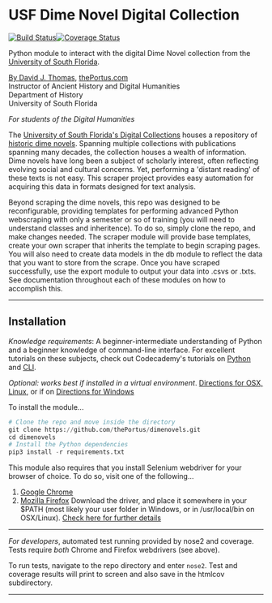 # USF Dime Novel Digital Collection

[![Build Status](https://travis-ci.org/thePortus/usf-dime-novels.svg?branch=master)](https://travis-ci.org/thePortus/usf-dime-novels)[![Coverage Status](https://coveralls.io/repos/github/thePortus/usf-dime-novels/badge.svg?branch=master)](https://coveralls.io/github/thePortus/usf-dime-novels?branch=master)

Python module to interact with the digital Dime Novel collection from the [University of South Florida](https://www.usf.edu).

[By David J. Thomas](mailto:dave.a.base@gmail.com), [thePortus.com](http://thePortus.com)<br>
Instructor of Ancient History and Digital Humanities<br>
Department of History<br>
University of South Florida

*For students of the Digital Humanities*

The [University of South Florida's Digital Collections](http://digital.lib.usf.edu/) houses a repository of [historic dime novels](http://digital.lib.usf.edu/dimenovels). Spanning multiple collections with publications spanning many decades, the collection houses a wealth of information. Dime novels have long been a subject of scholarly interest, often reflecting evolving social and cultural concerns. Yet, performing a 'distant reading' of these texts is not easy. This scraper project provides easy automation for acquiring this data in formats designed for text analysis.

Beyond scraping the dime novels, this repo was designed to be reconfigurable, providing templates for performing advanced Python webscraping with only a semester or so of training (you will need to understand classes and inheritence). To do so, simply clone the repo, and make changes needed. The scraper module will provide base templates, create your own scraper that inherits the template to begin scraping pages. You will also need to create data models in the db module to reflect the data that you want to store from the scrape. Once you have scraped successfully, use the export module to output your data into .csvs or .txts. See documentation throughout each of these modules on how to accomplish this.

---
## Installation

_Knowledge requirements_: A beginner-intermediate understanding of Python and a beginner knowledge of command-line interface. For excellent tutorials on these subjects, check out Codecademy's tutorials on [Python](https://www.codecademy.com/learn/python) and [CLI](https://www.codecademy.com/learn/learn-the-command-line).

_Optional: works best if installed in a virtual environment_. [Directions for OSX, Linux](https://virtualenvwrapper.readthedocs.io/en/latest/), or if on [Directions for Windows](https://pypi.python.org/pypi/virtualenvwrapper-win)

To install the module...
```python
# Clone the repo and move inside the directory
git clone https://github.com/thePortus/dimenovels.git
cd dimenovels
# Install the Python dependencies
pip3 install -r requirements.txt
```

This module also requires that you install Selenium webdriver for your browser of choice. To do so, visit one of the following...
1. [Google Chrome](https://sites.google.com/a/chromium.org/chromedriver/downloads)
2. [Mozilla Firefox](https://github.com/mozilla/geckodriver/releases)
Download the driver, and place it somewhere in your $PATH (most likely your user folder in Windows, or in /usr/local/bin on OSX/Linux). [Check here for further details](http://selenium-python.readthedocs.io/installation.html#drivers)

---

_For developers_, automated test running provided by nose2 and coverage. Tests require _both_ Chrome and Firefox webdrivers (see above).

To run tests, navigate to the repo directory and enter `nose2`. Test and coverage results will print to screen and also save in the htmlcov subdirectory.

---
